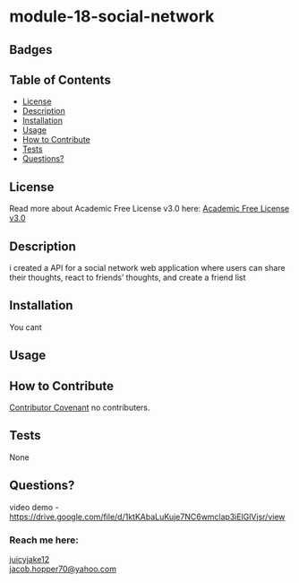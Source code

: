 # module-18-social-network

  ## Badges
 
 
  ## Table of Contents

  * [License](#license)
  * [Description](#description)
  * [Installation](#installation)
  * [Usage](#usage)
  * [How to Contribute](#how-to-contribute)
  * [Tests](#tests)
  * [Questions?](#questions)
  
  ## License
  Read more about Academic Free License v3.0 here:
  [Academic Free License v3.0](https://opensource.org/licenses/AFL-3.0)
  
  ## Description
 i created a API for a social network web application where users can share their thoughts, react to friends’ thoughts, and create a friend list
 
  ## Installation
  You cant
  
  ## Usage

  
  ## How to Contribute
  [Contributor Covenant](https://www.contributor-covenant.org/) 
  no contributers.
 
  ## Tests
  None
  
  ## Questions?
  video demo - https://drive.google.com/file/d/1ktKAbaLuKuje7NC6wmclap3iElGlVjsr/view
  ### Reach me here: 
  [juicyjake12](https://github.com/juicyjake12)  
  jacob.hopper70@yahoo.com